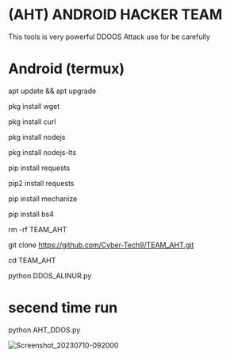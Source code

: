 # (AHT) ANDROID HACKER TEAM
This tools is very powerful DDOOS Attack use for be carefully 
# Android (termux) 
apt update && apt upgrade

pkg install wget

pkg install curl

pkg install nodejs

pkg install nodejs-lts

pip install requests

pip2 install requests

pip install mechanize

pip install bs4

rm -rf TEAM_AHT

git clone https://github.com/Cyber-Tech9/TEAM_AHT.git

cd TEAM_AHT

python DDOS_ALINUR.py

# secend time run 

python AHT_DDOS.py


![Screenshot_20230710-092000](https://github.com/Cyber-Tech9/TEAM_AHT/assets/115588696/887fd848-8f2d-4aa1-88c4-59d1760f3977)

